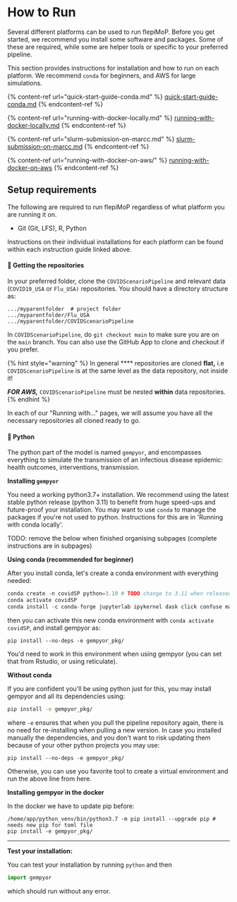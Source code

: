 # How to Run

Several different platforms can be used to run flepiMoP. Before you get started, we recommend you install some software and packages. Some of these are required, while some are helper tools or specific to your preferred pipeline.

This section provides instructions for installation and how to run on each platform. We recommend `conda` for beginners, and AWS for large simulations.&#x20;

{% content-ref url="quick-start-guide-conda.md" %}
[quick-start-guide-conda.md](quick-start-guide-conda.md)
{% endcontent-ref %}

{% content-ref url="running-with-docker-locally.md" %}
[running-with-docker-locally.md](running-with-docker-locally.md)
{% endcontent-ref %}

{% content-ref url="slurm-submission-on-marcc.md" %}
[slurm-submission-on-marcc.md](slurm-submission-on-marcc.md)
{% endcontent-ref %}

{% content-ref url="running-with-docker-on-aws/" %}
[running-with-docker-on-aws](running-with-docker-on-aws/)
{% endcontent-ref %}

## Setup requirements

The following are required to run flepiMoP regardless of what platform you are running it on.&#x20;

* Git (Git, LFS), R, Python

Instructions on their individual installations for each platform can be found within each instruction guide linked above.

#### 📂 Getting the repositories

In your preferred folder, clone the `COVIDScenarioPipeline` and relevant data (`COVID19_USA` or `Flu_USA)` repositories. You should have a directory structure as:

```
.../myparentfolder  # project folder
.../myparentfolder/Flu_USA
.../myparentfolder/COVIDScenarioPipeline
```

In `COVIDScenarioPipeline`, do `git checkout main` to make sure you are on the `main` branch. You can also use the GitHub App to clone and checkout if you prefer.

{% hint style="warning" %}
In general **** repositories are cloned **flat,** i.e `COVIDScenarioPipeline` is at the same level as the data repository, not inside it!

_**FOR AWS,**_ `COVIDScenarioPipeline` must be nested **within** data repositories.&#x20;
{% endhint %}

In each of our "Running with..." pages, we will assume you have all the necessary repositories all cloned ready to go.

#### 🐍 Python&#x20;

The python part of the model is named `gempyor`, and encompasses everything to simulate the transmission of an infectious disease epidemic: health outcomes, interventions, transmission.

**Installing `gempyor`**

You need a working python3.7+ installation. We recommend using the latest stable python release (python 3.11) to benefit from huge speed-ups and future-proof your installation. You may want to use `conda` to manage the packages if you're not used to python. Instructions for this are in 'Running with conda locally'.&#x20;







TODO: remove the below when finished organising subpages (complete instructions are in subpages)

**Using conda (recommended for beginner)**

After you install conda, let's create a conda environment with everything needed:

```python
conda create -n covidSP python=3.10 # TODO change to 3.11 when released
conda activate covidSP
conda install -c conda-forge jupyterlab ipykernel dask click confuse matplotlib numba">=0.53" numpy pandas pyarrow pytest scipy seaborn sympy tqdm python-graphviz
```

then you can activate this new conda environment with `conda activate covidSP`, and install gempyor as:

```
pip install --no-deps -e gempyor_pkg/
```

You'd need to work in this environment when using gempyor (you can set that from Rstudio, or using reticulate).

**Without conda**

If you are confident you'll be using python just for this, you may install gempyor and all its dependencies using:

```bash
pip install -e gempyor_pkg/
```

where `-e` ensures that when you pull the pipeline repository again, there is no need for re-installing when pulling a new version. In case you installed manually the dependencies, and you don't want to risk updating them because of your other python projects you may use:

```
pip install --no-deps -e gempyor_pkg/
```

Otherwise, you can use you favorite tool to create a virtual environment and run the above line from here.

**Installing gempyor in the docker**

In the docker we have to update pip before:

```
/home/app/python_venv/bin/python3.7 -m pip install --upgrade pip # needs new pip for toml file
pip install -e gempyor_pkg/
```

****

**Test your installation:**

You can test your installation by running `python` and then

```python
import gempyor
```

which should run without any error.
